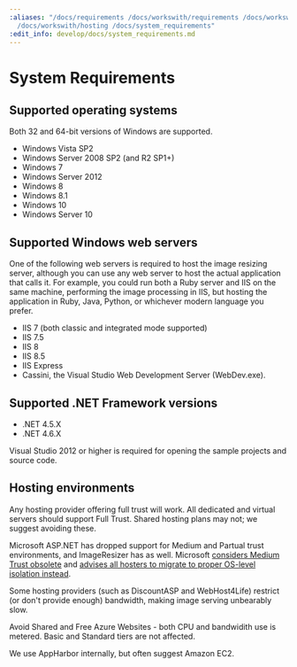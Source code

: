 ```yaml
---
:aliases: "/docs/requirements /docs/workswith/requirements /docs/workswith/mediumtrust
  /docs/workswith/hosting /docs/system_requirements"
:edit_info: develop/docs/system_requirements.md
---
```


# System Requirements

## Supported operating systems

Both 32 and 64-bit versions of Windows are supported.

* Windows Vista SP2
* Windows Server 2008 SP2 (and R2 SP1+)
* Windows 7
* Windows Server 2012
* Windows 8
* Windows 8.1
* Windows 10
* Windows Server 10

## Supported Windows web servers

One of the following web servers is required to host the image resizing server, although you can use any web server to host the actual application that calls it. For example, you could run both a Ruby server and IIS on the same machine, performing the image processing in IIS, but hosting the application in Ruby, Java, Python, or whichever modern language you prefer.
 
* IIS 7 (both classic and integrated mode supported)
* IIS 7.5
* IIS 8
* IIS 8.5
* IIS Express
* Cassini, the Visual Studio Web Development Server (WebDev.exe).

## Supported .NET Framework versions

* .NET 4.5.X
* .NET 4.6.X

Visual Studio 2012 or higher is required for opening the sample projects and source code.

## Hosting environments

Any hosting provider offering full trust will work. All dedicated and virtual servers should support Full Trust. Shared hosting plans may not; we suggest avoiding these.

Microsoft ASP.NET has dropped support for Medium and Partual trust environments, and ImageResizer has as well. Microsoft [considers Medium Trust obsolete](http://stackoverflow.com/questions/16849801/is-trying-to-develop-for-medium-trust-a-lost-cause) and [advises all hosters to migrate to proper OS-level isolation instead](https://support.microsoft.com/en-us/kb/2698981).

Some hosting providers (such as DiscountASP and WebHost4Life) restrict (or don't provide enough) bandwidth, making image serving unbearably slow. 

Avoid Shared and Free Azure Websites  - both CPU and bandwidith use is metered. Basic and Standard tiers are not affected. 

We use AppHarbor internally, but often suggest Amazon EC2.